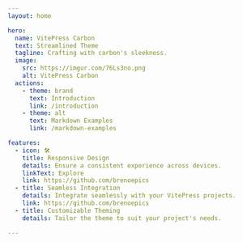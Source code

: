 ```yaml
---
layout: home

hero:
  name: VitePress Carbon
  text: Streamlined Theme
  tagline: Crafting with carbon's sleekness.
  image:
    src: https://imgur.com/76Ls3no.png
    alt: VitePress Carbon
  actions:
    - theme: brand
      text: Introduction
      link: /introduction
    - theme: alt
      text: Markdown Examples
      link: /markdown-examples

features:
  - icon: 🛠️
    title: Responsive Design
    details: Ensure a consistent experience across devices.
    linkText: Explore
    link: https://github.com/brenoepics
  - title: Seamless Integration
    details: Integrate seamlessly with your VitePress projects.
    link: https://github.com/brenoepics
  - title: Customizable Theming
    details: Tailor the theme to suit your project's needs.

---
```


